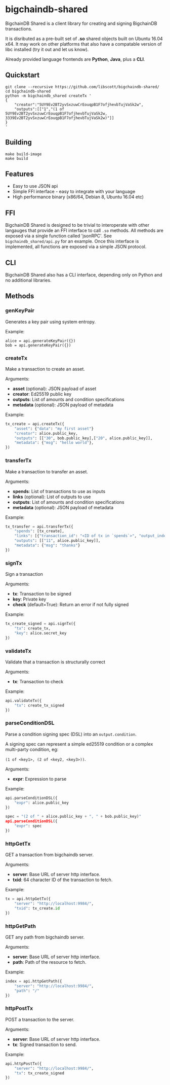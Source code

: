 # bigchaindb-shared

BigchainDB Shared is a client library for creating and signing BigchainDB transactions.

It is disributed as a pre-built set of **.so** shared objects built on Ubuntu 16.04 x64. It may work on other platforms that also have a compatable version of libc installed (try it out and let us know).

Already provided language frontends are **Python**, **Java**, plus a **CLI**.

## Quickstart

```shell
git clone --recursive https://github.com/libscott/bigchaindb-shared/
cd bigchaindb-shared
python -m bigchaindb_shared createTx '
{
    "creator":"5UY9Ev2BT2yvSxzuwCrEouqpB1F7ofjhevbTujVaSk2w",
    "outputs":[["1","(1 of 5UY9Ev2BT2yvSxzuwCrEouqpB1F7ofjhevbTujVaSk2w, 3339Ev2BT2yvSxzuwCrEouqpB1F7ofjhevbTujVaSk2w)"]]
}
'
```

## Building

```shell
make build-image
make build
```

## Features

* Easy to use JSON api
* Simple FFI interface - easy to integrate with your language
* High performance binary (x86/64, Debian 8, Ubuntu 16.04 etc)

## FFI

BigchainDB Shared is designed to be trivial to interoperate with other langauges that provide an FFI interface to call `.so` methods. All methods are exposed via a single function called 'jsonRPC'. See `bigchaindb_shared/api.py` for an example. Once this interface is implemented, all functions are exposed via a simple JSON protocol.

## CLI

BigchainDB Shared also has a CLI interface, depending only on Python and no additional libraries.

## Methods

### genKeyPair

Generates a key pair using system entropy.

Example: 

```python:
alice = api.generateKeyPair({})
bob = api.generateKeyPair({})
```

### createTx

Make a transaction to create an asset.

Arguments:

* **asset** (optional): JSON payload of asset
* **creator**: Ed25519 public key
* **outputs**: List of amounts and condition specifications
* **metadata** (optional): JSON payload of metadata

Example:

```python
tx_create = api.createTx({
    "asset": {"data": "my first asset"}
    "creator": alice.public_key,
    "outputs": [["30", bob.public_key],["20", alice.public_key]],
    "metadata": {"msg": "hello world"},
})
```

### transferTx

Make a transaction to transfer an asset.

Arguments:

* **spends**: List of transactions to use as inputs
* **links** (optional): List of outputs to use
* **outputs**: List of amounts and condition specifications
* **metadata** (optional): JSON payload of metadata

Example:

```python
tx_transfer = api.transferTx({
    "spends": [tx_create],
    "links": [{"transaction_id": "<ID of tx in `spends`>", "output_index": 1}],
    "outputs": [["11", alice.public_key]],
    "metadata": {"msg": "thanks"}
})
```

### signTx

Sign a transaction

Arguments:

* **tx**: Transaction to be signed
* **key**: Private key
* **check** (default=True): Return an error if not fully signed

Example:

```python
tx_create_signed = api.signTx({
    "tx": create_tx,
    "key": alice.secret_key
})
```

### validateTx

Validate that a transaction is structurally correct

Arguments:

* **tx**: Transaction to check

Example:

```python
api.validateTx({
    "tx": create_tx_signed
})
```

### parseConditionDSL

Parse a condition signing spec (DSL) into an `output.condition`.

A signing spec can represent a simple ed25519 condition or a complex multi-party condition, eg:

`(1 of <key1>, (2 of <key2, <key3>))`.

Arguments:

* **expr**: Expression to parse

Example:
```python
api.parseConditionDSL({
    "expr": alice.public_key
})

spec = "(2 of " + alice.public_key + ", " + bob.public_key)"
api.parseConditionDSL({
    "expr": spec
})
```

### httpGetTx

GET a transaction from bigchaindb server.

Arguments:

* **server**: Base URL of server http interface.
* **txid**: 64 character ID of the transaction to fetch.

Example:
```python
tx = api.httpGetTx({
    "server": "http://localhost:9984/",
    "txid": tx_create.id
})
```

### httpGetPath

GET any path from bigchaindb server.

Arguments:

* **server**: Base URL of server http interface.
* **path**: Path of the resource to fetch.

Example:
```python
index = api.httpGetPath({
    "server": "http://localhost:9984/",
    "path": "/"
})
```

### httpPostTx

POST a transaction to the server.

Arguments:

* **server**: Base URL of server http interface.
* **tx**: Signed transaction to send.

Example:
```python
api.httpPostTx({
    "server": "http://localhost:9984/",
    "tx": tx_create_signed
})
```
